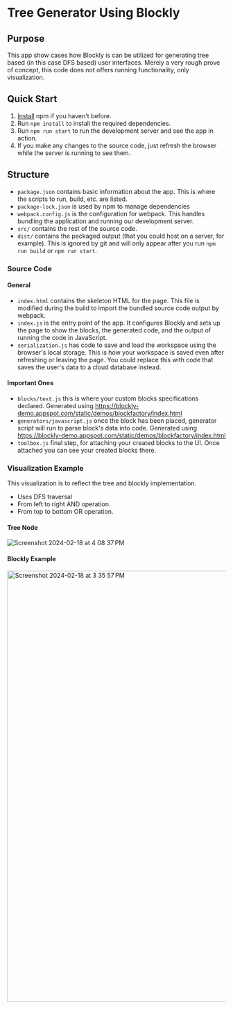 # Tree Generator Using Blockly

## Purpose

This app show cases how Blockly is can be utilized for generating tree based (in this case DFS based) user interfaces. Merely a very rough prove of concept, this code does not offers running functionality, only visualization.

## Quick Start

1. [Install](https://docs.npmjs.com/downloading-and-installing-node-js-and-npm) npm if you haven't before.
2. Run `npm install` to install the required dependencies.
3. Run `npm run start` to run the development server and see the app in action.
4. If you make any changes to the source code, just refresh the browser while the server is running to see them.

## Structure

- `package.json` contains basic information about the app. This is where the scripts to run, build, etc. are listed.
- `package-lock.json` is used by npm to manage dependencies
- `webpack.config.js` is the configuration for webpack. This handles bundling the application and running our development server.
- `src/` contains the rest of the source code.
- `dist/` contains the packaged output (that you could host on a server, for example). This is ignored by git and will only appear after you run `npm run build` or `npm run start`.

### Source Code
#### General
- `index.html` contains the skeleton HTML for the page. This file is modified during the build to import the bundled source code output by webpack.
- `index.js` is the entry point of the app. It configures Blockly and sets up the page to show the blocks, the generated code, and the output of running the code in JavaScript.
- `serialization.js` has code to save and load the workspace using the browser's local storage. This is how your workspace is saved even after refreshing or leaving the page. You could replace this with code that saves the user's data to a cloud database instead.

#### Important Ones
- `blocks/text.js` this is where your custom blocks specifications declared. Generated using https://blockly-demo.appspot.com/static/demos/blockfactory/index.html
- `generators/javascript.js` once the block has been placed, generator script will run to parse block's data into code. Generated using https://blockly-demo.appspot.com/static/demos/blockfactory/index.html
- `toolbox.js` final step, for attaching your created blocks to the UI. Once attached you can see your created blocks there.

### Visualization Example
This visualization is to reflect the tree and blockly implementation.
- Uses DFS traversal
- From left to right AND operation.
- From top to bottom OR operation.

#### Tree Node
![Screenshot 2024-02-18 at 4 08 37 PM](https://github.com/rakadityas/blockly-tree-generator/assets/37207252/a67b3731-ade4-4470-ba21-56552926930d)

#### Blockly Example
<img width="992" alt="Screenshot 2024-02-18 at 3 35 57 PM" src="https://github.com/rakadityas/blockly-tree-generator/assets/37207252/f96da2d2-7a24-438e-865c-429e878007c2">
